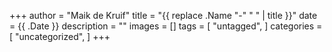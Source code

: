 +++
author = "Maik de Kruif"
title = "{{ replace .Name "-" " " | title }}"
date = {{ .Date }}
description = ""
images = []
tags = [
    "untagged",
]
categories = [
    "uncategorized",
]
+++
